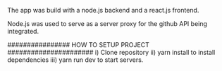 The app was build with a node.js backend and a react.js frontend.

Node.js was used to serve as a server proxy for the github API being integrated.

################ HOW TO SETUP PROJECT ######################
i) Clone repository
ii) yarn install to install dependencies
iii) yarn run dev to start servers.
